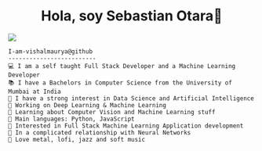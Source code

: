 <div align="center">
<h1 align="center">Hola, soy Sebastian Otara👋</h1>
</div>
<img src="https://res.cloudinary.com/ddrdty86t/image/upload/v1751586653/banner_wixetc.png">


```
I-am-vishalmaurya@github
-------------------------
💻 I am a self taught Full Stack Developer and a Machine Learning Developer
📚 I have a Bachelors in Computer Science from the University of Mumbai at India
📝 I have a strong interest in Data Science and Artificial Intelligence
🔭 Working on Deep Learning & Machine Learning
🌱 Learning about Computer Vision and Machine Learning stuff
🌟 Main languages: Python, JavaScript
🚩 Interested in Full Stack Machine Learning Application development
💖 In a complicated relationship with Neural Networks
🎵 Love metal, lofi, jazz and soft music
```



